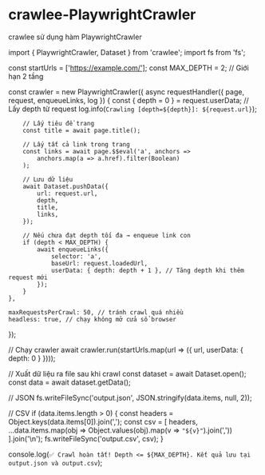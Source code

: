# crawlee-PlaywrightCrawler
crawlee sử dụng hàm PlaywrightCrawler

import { PlaywrightCrawler, Dataset } from 'crawlee';
import fs from 'fs';

const startUrls = ['https://example.com/'];
const MAX_DEPTH = 2; // Giới hạn 2 tầng

const crawler = new PlaywrightCrawler({
    async requestHandler({ page, request, enqueueLinks, log }) {
        const { depth = 0 } = request.userData; // Lấy depth từ request
        log.info(`Crawling [depth=${depth}]: ${request.url}`);

        // Lấy tiêu đề trang
        const title = await page.title();

        // Lấy tất cả link trong trang
        const links = await page.$$eval('a', anchors =>
            anchors.map(a => a.href).filter(Boolean)
        );

        // Lưu dữ liệu
        await Dataset.pushData({
            url: request.url,
            depth,
            title,
            links,
        });

        // Nếu chưa đạt depth tối đa → enqueue link con
        if (depth < MAX_DEPTH) {
            await enqueueLinks({
                selector: 'a',
                baseUrl: request.loadedUrl,
                userData: { depth: depth + 1 }, // Tăng depth khi thêm request mới
            });
        }
    },

    maxRequestsPerCrawl: 50, // tránh crawl quá nhiều
    headless: true, // chạy không mở cửa sổ browser
});

// Chạy crawler
await crawler.run(startUrls.map(url => ({ url, userData: { depth: 0 } })));

// Xuất dữ liệu ra file sau khi crawl
const dataset = await Dataset.open();
const data = await dataset.getData();

// JSON
fs.writeFileSync('output.json', JSON.stringify(data.items, null, 2));

// CSV
if (data.items.length > 0) {
    const headers = Object.keys(data.items[0]).join(',');
    const csv = [
        headers,
        ...data.items.map(obj => Object.values(obj).map(v => `"${v}"`).join(','))
    ].join('\n');
    fs.writeFileSync('output.csv', csv);
}

console.log(`✅ Crawl hoàn tất! Depth <= ${MAX_DEPTH}. Kết quả lưu tại output.json và output.csv`);
